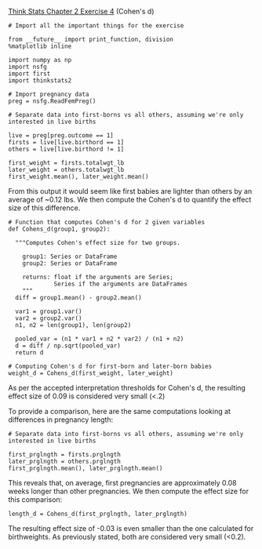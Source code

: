 [Think Stats Chapter 2 Exercise 4](http://greenteapress.com/thinkstats2/html/thinkstats2003.html#toc24) (Cohen's d)

```
# Import all the important things for the exercise

from __future__ import print_function, division
%matplotlib inline

import numpy as np
import nsfg
import first
import thinkstats2

# Import pregnancy data
preg = nsfg.ReadFemPreg()

# Separate data into first-borns vs all others, assuming we're only interested in live births

live = preg[preg.outcome == 1]
firsts = live[live.birthord == 1]
others = live[live.birthord != 1]

first_weight = firsts.totalwgt_lb
later_weight = others.totalwgt_lb
first_weight.mean(), later_weight.mean()
```

From this output it would seem like first babies are lighter than others by an average of ~0.12 lbs. We then compute the Cohen's d to quantify the effect size of this difference.

```
# Function that computes Cohen's d for 2 given variables
def Cohens_d(group1, group2):

  """Computes Cohen's effect size for two groups.
    
    group1: Series or DataFrame
    group2: Series or DataFrame
    
    returns: float if the arguments are Series;
             Series if the arguments are DataFrames
    """
  diff = group1.mean() - group2.mean()

  var1 = group1.var()
  var2 = group2.var()
  n1, n2 = len(group1), len(group2)

  pooled_var = (n1 * var1 + n2 * var2) / (n1 + n2)
  d = diff / np.sqrt(pooled_var)
  return d

# Computing Cohen's d for first-born and later-born babies
weight_d = Cohens_d(first_weight, later_weight)
```

As per the accepted interpretation thresholds for Cohen's d, the resulting effect size of 0.09 is considered very small (<.2)

To provide a comparison, here are the same computations looking at differences in pregnancy length:

```
# Separate data into first-borns vs all others, assuming we're only interested in live births

first_prglngth = firsts.prglngth
later_prglngth = others.prglngth
first_prglngth.mean(), later_prglngth.mean()
```

This reveals that, on average, first pregnancies are approximately 0.08 weeks longer than other pregnancies. We then compute the effect size for this comparison:

```
length_d = Cohens_d(first_prglngth, later_prglngth)
```

The resulting effect size of -0.03 is even smaller than the one calculated for birthweights. As previously stated, both are considered very small (<0.2).
	
